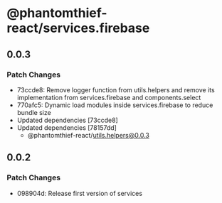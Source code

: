 # @phantomthief-react/services.firebase

## 0.0.3

### Patch Changes

- 73ccde8: Remove logger function from utils.helpers and remove its implementation from services.firebase and components.select
- 770afc5: Dynamic load modules inside services.firebase to reduce bundle size
- Updated dependencies [73ccde8]
- Updated dependencies [78157dd]
  - @phantomthief-react/utils.helpers@0.0.3

## 0.0.2

### Patch Changes

- 098904d: Release first version of services
